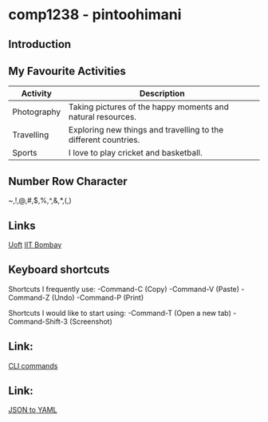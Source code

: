 # comp1238 - pintoohimani
## Introduction

## My Favourite Activities

| Activity      | Description                                                          |
|---------------|----------------------------------------------------------------------|
| Photography   | Taking pictures of the happy moments and natural resources.|
| Travelling    | Exploring new things and travelling to the different countries.|
| Sports        | I love to play cricket and basketball.|

## Number Row Character
~,!,@,#,$,%,^,&,*,(,)

## Links
[Uoft](https://www.google.com/url?sa=t&source=web&rct=j&opi=89978449&url=https://future.utoronto.ca/newly-admitted-students/checklist/a-z-list-of-links-for-students/&ved=2ahUKEwjm3-GVp8qIAxUhFTQIHUAeB3IQFnoECB8QAQ&usg=AOvVaw2mNw200h8QwUo6_XfNF4qU)
[IIT Bombay](https://www.iitb.ac.in)

## Keyboard shortcuts
Shortcuts I frequently use:
-Command-C (Copy)
-Command-V (Paste)
-Command-Z (Undo)
-Command-P (Print)

Shortcuts I would like to start using:
-Command-T (Open a new tab)
-Command-Shift-3 (Screenshot)
## Link:
[CLI commands](docs/cli.md)
## Link:
[JSON to YAML](https://www.bairesdev.com/tools/json2yaml/)
